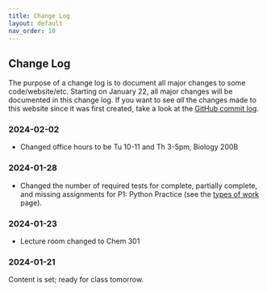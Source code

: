 ```yaml
---
title: Change Log
layout: default
nav_order: 10
---
```


## Change Log

The purpose of a change log is to document all major changes to some code/website/etc. Starting on January 22, all major changes will be documented in this change log. If you want to see _all_ the changes made to this website since it was first created, take a look at the [GitHub commit log](https://github.com/Reed-Compbio-Classes/bio131-S24-syllabus/commits/main/).

### 2024-02-02

- Changed office hours to be Tu 10-11 and Th 3-5pm, Biology 200B
### 2024-01-28

- Changed the number of required tests for complete, partially complete, and missing assignments for P1: Python Practice (see the [types of work](assessment/components.md#2-programming-skills) page).

### 2024-01-23

- Lecture room changed to Chem 301

### 2024-01-21

Content is set; ready for class tomorrow.


